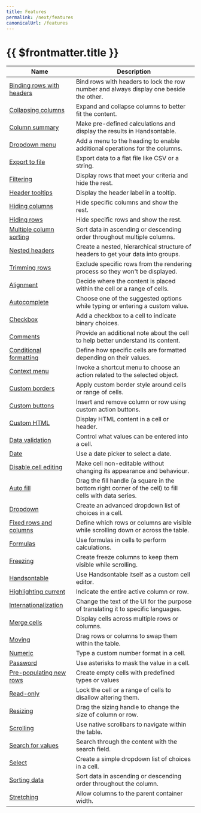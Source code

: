 ```yaml
---
title: Features
permalink: /next/features
canonicalUrl: /features
---
```


# {{ $frontmatter.title }}

| Name | Description |
|----|----|
| [Binding rows with headers](bind-rows-headers.md) | Bind rows with headers to lock the row number and always display one beside the other. |
| [Collapsing columns](collapsing-columns.md) | Expand and collapse columns to better fit the content. |
| [Column summary](summary-calculations.md) | Make pre-defined calculations and display the results in Handsontable. |
| [Dropdown menu](dropdown-menu.md) | Add a menu to the heading to enable additional operations for the columns. |
| [Export to file](export-file.md) | Export data to a flat file like CSV or a string. |
| [Filtering](filtering.md) | Display rows that meet your criteria and hide the rest. |
| [Header tooltips](header-tooltips.md) | Display the header label in a tooltip. |
| [Hiding columns](hiding-columns.md) | Hide specific columns and show the rest. |
| [Hiding rows](hiding-rows.md) | Hide specific rows and show the rest. |
| [Multiple column sorting](multicolumn-sorting.md) | Sort data in ascending or descending order throughout multiple columns. |
| [Nested headers](nested-headers.md) | Create a nested, hierarchical structure of headers to get your data into groups. |
| [Trimming rows](trimming-rows.md) | Exclude specific rows from the rendering process so they won't be displayed. |
| [Alignment](alignment.md) | Decide where the content is placed within the cell or a range of cells. |
| [Autocomplete](autocomplete.md) | Choose one of the suggested options while typing or entering a custom value. |
| [Checkbox](checkbox.md) | Add a checkbox to a cell to indicate binary choices. |
| [Comments](comments.md) | Provide an additional note about the cell to help better understand its content. |
| [Conditional formatting](conditional-formatting.md) | Define how specific cells are formatted depending on their values. |
| [Context menu](context-menu.md) | Invoke a shortcut menu to choose an action related to the selected object. |
| [Custom borders](customizing-borders.md) | Apply custom border style around cells or range of cells. |
| [Custom buttons](custom-buttons.md) | Insert and remove column or row using custom action buttons. |
| [Custom HTML](custom-renderers.md#cell) | Display HTML content in a cell or header. |
| [Data validation](validation.md) | Control what values can be entered into a cell. |
| [Date](date.md) | Use a date picker to select a date. |
| [Disable cell editing](disabled-editing.md) | Make cell non-editable without changing its appearance and behaviour. |
| [Auto fill](auto-fill.md) | Drag the fill handle (a square in the bottom right corner of the cell) to fill cells with data series. |
| [Dropdown](dropdown.md) | Create an advanced dropdown list of choices in a cell. |
| [Fixed rows and columns](fixing.md) | Define which rows or columns are visible while scrolling down or across the table. |
| [Formulas](formula-support.md) | Use formulas in cells to perform calculations. |
| [Freezing](freezing.md) | Create freeze columns to keep them visible while scrolling. |
| [Handsontable](handsontable.md) | Use Handsontable itself as a custom cell editor. |
| [Highlighting current](highlighting-selection.md) | Indicate the entire active column or row. |
| [Internationalization](internationalization.md) | Change the text of the UI for the purpose of translating it to specific languages. |
| [Merge cells](merged-cells.md) | Display cells across multiple rows or columns. |
| [Moving](moving.md) | Drag rows or columns to swap them within the table. |
| [Numeric](numeric.md) | Type a custom number format in a cell. |
| [Password](password.md) | Use asterisks to mask the value in a cell. |
| [Pre-populating new rows](pre-populating.md) | Create empty cells with predefined types or values |
| [Read-only](read-only.md) | Lock the cell or a range of cells to disallow altering them. |
| [Resizing](resizing.md) | Drag the sizing handle to change the size of column or row. |
| [Scrolling](scrolling.md) | Use native scrollbars to navigate within the table. |
| [Search for values](searching.md) | Search through the content with the search field. |
| [Select](select.md) | Create a simple dropdown list of choices in a cell. |
| [Sorting data](sorting.md) | Sort data in ascending or descending order throughout the column. |
| [Stretching](stretching.md) | Allow columns to the parent container width. |
